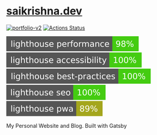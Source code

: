 # [saikrishna.dev](https://saikrishna.dev)

[![portfolio-v2](https://img.shields.io/endpoint?url=https://dashboard.cypress.io/badge/detailed/g31wiz/master&style=flat&logo=cypress)](https://dashboard.cypress.io/projects/g31wiz/runs)
[![Actions Status](https://github.com/KRRISH96/saikrishna.dev/workflows/tests/badge.svg)](https://github.com/KRRISH96/saikrishna.dev/actions)

![LightHouse Performance](./lighthouse_badges/lighthouse_performance.svg)
![LightHouse Accessibility](./lighthouse_badges/lighthouse_accessibility.svg)
![LightHouse Best Practices](./lighthouse_badges/lighthouse_best-practices.svg)
![LightHouse SEO](./lighthouse_badges/lighthouse_seo.svg)
![LightHouse PWA](./lighthouse_badges/lighthouse_pwa.svg)

My Personal Website and Blog. Built with Gatsby
